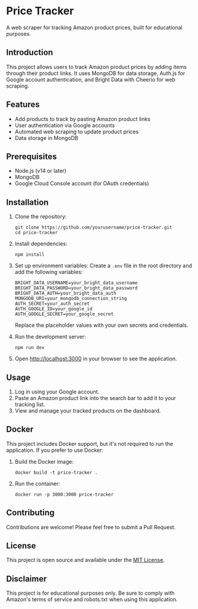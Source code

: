 # Price Tracker

A web scraper for tracking Amazon product prices, built for educational purposes.

## Introduction

This project allows users to track Amazon product prices by adding items through their product links. It uses MongoDB for data storage, Auth.js for Google account authentication, and Bright Data with Cheerio for web scraping.

## Features

- Add products to track by pasting Amazon product links
- User authentication via Google accounts
- Automated web scraping to update product prices
- Data storage in MongoDB

## Prerequisites

- Node.js (v14 or later)
- MongoDB
- Google Cloud Console account (for OAuth credentials)

## Installation

1. Clone the repository:

   ```
   git clone https://github.com/yourusername/price-tracker.git
   cd price-tracker
   ```

2. Install dependencies:

   ```
   npm install
   ```

3. Set up environment variables:
   Create a `.env` file in the root directory and add the following variables:

   ```
   BRIGHT_DATA_USERNAME=your_bright_data_username
   BRIGHT_DATA_PASSWORD=your_bright_data_password
   BRIGHT_DATA_AUTH=your_bright_data_auth
   MONGODB_URI=your_mongodb_connection_string
   AUTH_SECRET=your_auth_secret
   AUTH_GOOGLE_ID=your_google_id
   AUTH_GOOGLE_SECRET=your_google_secret
   ```

   Replace the placeholder values with your own secrets and credentials.

4. Run the development server:

   ```
   npm run dev
   ```

5. Open [http://localhost:3000](http://localhost:3000) in your browser to see the application.

## Usage

1. Log in using your Google account.
2. Paste an Amazon product link into the search bar to add it to your tracking list.
3. View and manage your tracked products on the dashboard.

## Docker

This project includes Docker support, but it's not required to run the application. If you prefer to use Docker:

1. Build the Docker image:

   ```
   docker build -t price-tracker .
   ```

2. Run the container:
   ```
   docker run -p 3000:3000 price-tracker
   ```

## Contributing

Contributions are welcome! Please feel free to submit a Pull Request.

## License

This project is open source and available under the [MIT License](LICENSE).

## Disclaimer

This project is for educational purposes only. Be sure to comply with Amazon's terms of service and robots.txt when using this application.
